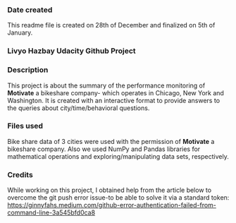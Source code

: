 

### Date created
This readme file is created on 28th of December and finalized on 5th of January.

### Livyo Hazbay Udacity Github Project

### Description
This project is about the summary of the performance monitoring of **Motivate** a bikeshare company- which operates in Chicago, New York and Washington. It is created with an interactive format to provide answers to the queries about city/time/behavioral questions.

### Files used
Bike share data of 3 cities were used with the permission of **Motivate** a bikeshare company. Also we used NumPy and Pandas libraries for mathematical operations and exploring/manipulating data sets, respectively.

### Credits
While working on this project, I obtained help from the article below to overcome the git push error issue-to be able to solve it via a standard token:
https://ginnyfahs.medium.com/github-error-authentication-failed-from-command-line-3a545bfd0ca8 

